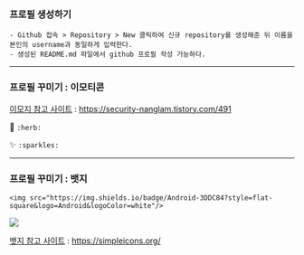 ### 프로필 생성하기
```
- Github 접속 > Repository > New 클릭하여 신규 repository를 생성해준 뒤 이름을 본인의 username과 동일하게 입력한다.
- 생성된 README.md 파일에서 github 프로필 작성 가능하다.
```
***

### 프로필 꾸미기 : 이모티콘
[이모지 참고 사이트](https://security-nanglam.tistory.com/491) : https://security-nanglam.tistory.com/491

:herb: `:herb:`

:sparkles: `:sparkles:`

***

### 프로필 꾸미기 : 뱃지
```
<img src="https://img.shields.io/badge/Android-3DDC84?style=flat-square&logo=Android&logoColor=white"/>
```

<img src="https://img.shields.io/badge/Android-3DDC84?style=flat-square&logo=Android&logoColor=white"/>

[뱃지 참고 사이트](https://simpleicons.org/) : https://simpleicons.org/

